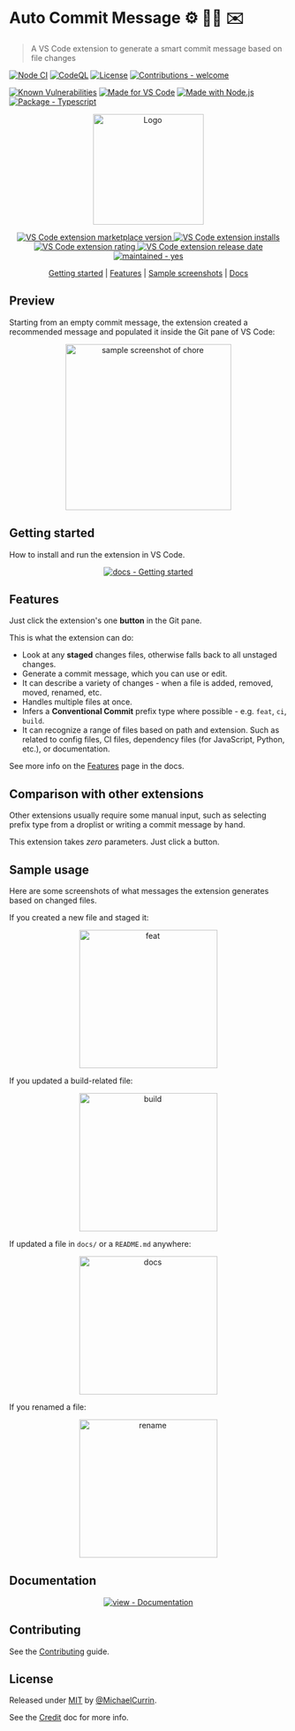 # Auto Commit Message ⚙️ 🧙‍♂️ ✉️
> A VS Code extension to generate a smart commit message based on file changes

<!-- Badges mostly generated with https://michaelcurrin.github.io/badge-generator/#/ -->

[![Node CI](https://github.com/MichaelCurrin/auto-commit-msg/workflows/Node%20CI/badge.svg)](https://github.com/MichaelCurrin/auto-commit-msg/actions?query=workflow:"Node+CI")
[![CodeQL](https://github.com/MichaelCurrin/auto-commit-msg/workflows/CodeQL/badge.svg)](https://github.com/MichaelCurrin/auto-commit-msg/actions?query=workflow%3ACodeQL)
[![License](https://img.shields.io/badge/License-MIT-blue)](#license "Go to License section")
[![Contributions - welcome](https://img.shields.io/badge/Contributions-welcome-blue)](/CONTRIBUTING.md "View contributing doc")

<!--
[![GitHub release](https://img.shields.io/github/release/MichaelCurrin/auto-commit-msg?include_prereleases&sort=semver)](https://github.com/MichaelCurrin/auto-commit-msg/releases/)
![GitHub last commit](https://img.shields.io/github/last-commit/MichaelCurrin/auto-commit-msg)
-->

[![Known Vulnerabilities](https://snyk.io/test/github/MichaelCurrin/auto-commit-msg/badge.svg?targetFile=package.json)](https://snyk.io/test/github/MichaelCurrin/auto-commit-msg?targetFile=package.json)
[![Made for VS Code](https://img.shields.io/badge/Made_for-VS_Code-blue?logo=visualstudiocode&logoColor=white)](https://code.visualstudio.com/ "Go to VS Code homepage")
[![Made with Node.js](https://img.shields.io/badge/Node.js->=12-blue?logo=node.js&logoColor=white)](https://nodejs.org "Go to Node.js homepage")
[![Package - Typescript](https://img.shields.io/github/package-json/dependency-version/MichaelCurrin/auto-commit-msg/dev/typescript?logo=typescript&logoColor=white)](https://www.npmjs.com/package/typescript "Go to TypeScript homepage")


<div align="center">

<!-- Must not be SVG. Also all image URLs must be full HTTPS URLs - absolute paths. -->
<a href="https://marketplace.visualstudio.com/items?itemName=MichaelCurrin.auto-commit-msg"
    title="Go to Marketplace extension page">
    
<img src="https://github.com/MichaelCurrin/auto-commit-msg/raw/master/images/icon.png"
    alt="Logo"
    width="200" />

![VS Code extension marketplace version](https://img.shields.io/visual-studio-marketplace/v/MichaelCurrin.auto-commit-msg)
![VS Code extension installs](https://img.shields.io/visual-studio-marketplace/i/MichaelCurrin.auto-commit-msg)
![VS Code extension rating](https://img.shields.io/visual-studio-marketplace/r/MichaelCurrin.auto-commit-msg)
![VS Code extension release date](https://img.shields.io/visual-studio-marketplace/release-date/MichaelCurrin.auto-commit-msg)
![maintained - yes](https://img.shields.io/badge/maintained-yes-blue)

</a>
    
[Getting started](#getting-started) | [Features](#features) | [Sample screenshots](#sample-usage) | [Docs](#documentation)

</div>


## Preview

Starting from an empty commit message, the extension created a recommended message and populated it inside the Git pane of VS Code:

<div align="center">
    <img src="https://github.com/MichaelCurrin/auto-commit-msg/raw/master/docs/_media/sample-chore.png"
        alt="sample screenshot of chore"
        width="300" />
</div>

<!-- TODO: Add GIF here -->


## Getting started

How to install and run the extension in VS Code.

<div align="center">

[![docs - Getting started](https://img.shields.io/badge/docs-getting_started-2ea44f?style=for-the-badge)](/docs/quickstart.md)

</div>


## Features

Just click the extension's one **button** in the Git pane.

This is what the extension can do:

- Look at any **staged** changes files, otherwise falls back to all unstaged changes.
- Generate a commit message, which you can use or edit.
- It can describe a variety of changes - when a file is added, removed, moved, renamed, etc.
- Handles multiple files at once.
- Infers a **Conventional Commit** prefix type where possible - e.g. `feat`, `ci`, `build`.
- It can recognize a range of files based on path and extension. Such as related to config files, CI files, dependency files (for JavaScript, Python, etc.), or documentation.

See more info on the [Features](/docs/features.md) page in the docs.


## Comparison with other extensions

Other extensions usually require some manual input, such as selecting prefix type from a droplist or writing a commit message by hand.

This extension takes _zero_ parameters. Just click a button.


## Sample usage

Here are some screenshots of what messages the extension generates based on changed files.

If you created a new file and staged it:

<div align="center">
    <img src="https://github.com/MichaelCurrin/auto-commit-msg/raw/master/docs/_media/sample-feat.png" alt="feat" title="feat" width="250" />
</div>

If you updated a build-related file:

<div align="center">
    <img src="https://github.com/MichaelCurrin/auto-commit-msg/raw/master/docs/_media/sample-build.png" alt="build" title="build" width="250" />
</div>

If updated a file in `docs/` or a `README.md` anywhere:

<div align="center">
    <img src="https://github.com/MichaelCurrin/auto-commit-msg/raw/master/docs/_media/sample-docs.png" alt="docs" title="docs" width="250" />
</div>

If you renamed a file:

<div align="center">
    <img src="https://github.com/MichaelCurrin/auto-commit-msg/raw/master/docs/_media/sample-rename.png" alt="rename" title="rename" width="250" />
</div>


## Documentation

<div align="center">

[![view - Documentation](https://img.shields.io/badge/view-Documenation-blue?style=for-the-badge)](/docs/)

</div>


## Contributing

See the [Contributing](/CONTRIBUTING.md) guide.


## License

Released under [MIT](/LICENSE) by [@MichaelCurrin](https://github.com/MichaelCurrin).

See the [Credit](/docs/other/credit.md) doc for more info.
